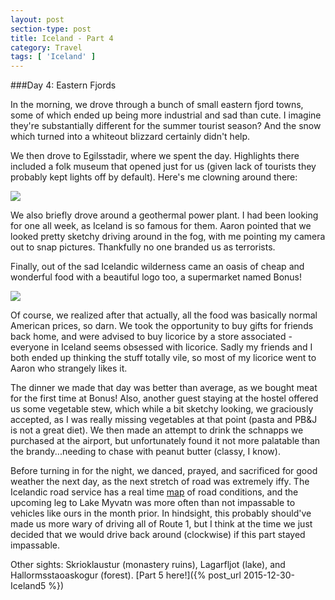 ```yaml
---
layout: post
section-type: post
title: Iceland - Part 4
category: Travel
tags: [ 'Iceland' ]
---
```


###Day 4: Eastern Fjords

In the morning, we drove through a bunch of small eastern fjord towns, some of which ended up being
more industrial and sad than cute. I imagine they're substantially different for the summer tourist
season? And the snow which turned into a whiteout blizzard certainly didn't help.

We then drove to Egilsstadir, where we spent the day. Highlights there included a folk museum that
opened just for us (given lack of tourists they probably kept lights off by default). Here's me
clowning around there:

![](https://dl.dropboxusercontent.com/s/ki43e7cf4lyjyfg/P1011065.JPG?dl=0)

We also briefly drove around a geothermal power plant. I had been looking for one all week,
as Iceland is so famous for them. Aaron pointed that we looked pretty sketchy driving around
in the fog, with me pointing my camera out to snap pictures. Thankfully no one branded us as
terrorists.

Finally, out of the sad Icelandic wilderness came an oasis of cheap and wonderful food with a
beautiful logo too, a supermarket named Bonus!

![](http://www.ilariamogno.com/photo/images/Iceland_in_winter_Day1_Blue_Lagoon,_Horse_Riding,_and_Pingvellir/images/Bonus_Iceland.JPG)

Of course, we realized after that actually, all the food was basically normal American prices, so darn.
We took the opportunity to buy gifts for friends back home, and were advised to buy licorice by a
store associated - everyone in Iceland seems obsessed with licorice. Sadly my friends and I both
ended up thinking the stuff totally vile, so most of my licorice went to Aaron who strangely
likes it.

The dinner we made that day was better than average, as we bought meat for the first time at Bonus!
Also, another guest staying at the hostel offered us some vegetable stew, which while a bit sketchy
looking, we graciously accepted, as I was really missing vegetables at that point (pasta and PB&J
is not a great diet).
We then made an attempt to drink the schnapps we purchased at the airport, but unfortunately found it
not more palatable than the brandy...needing to chase with peanut butter (classy, I know).

Before turning in for the night, we danced, prayed, and sacrificed for good weather the next day,
as the next stretch of road was extremely iffy. The Icelandic road service has a real time
[map](http://www.road.is/travel-info/road-conditions-and-weather/the-entire-country/island1e.html)
of road conditions, and the upcoming leg to Lake Myvatn was more often than not impassable to vehicles
like ours in the month prior. In hindsight, this probably should've made us more wary of driving all
of Route 1, but I think at the time we just decided that we would drive back around (clockwise)
if this part stayed impassable.

Other sights: Skrioklaustur (monastery ruins), Lagarfljot (lake), and Hallormsstaoaskogur (forest).
[Part 5 here!]({% post_url 2015-12-30-Iceland5 %})